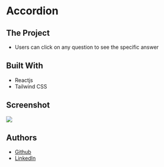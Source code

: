 
# Accordion




## The Project

- Users can click on any question to see the specific answer
## Built With

- Reactjs
- Tailwind CSS
## Screenshot

![](./src/assets/screenshot.png)


## Authors

- [Github](https://github.com/heiderick13)
- [LinkedIn](https://www.linkedin.com/in/marcelo-ferreira-de-oliveira/)

